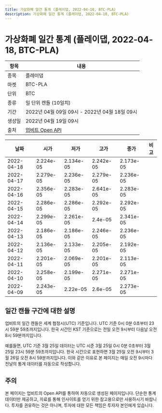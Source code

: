 ```yaml
---
title: 가상화폐 일간 통계 (플레이댑, 2022-04-18, BTC-PLA)
description: 가상화폐 일간 통계 (플레이댑, 2022-04-18, BTC-PLA)
---
```



가상화폐 일간 통계 (플레이댑, 2022-04-18, BTC-PLA)
===

|항목|내용|
|--|--|
|종목|플레이댑|
|마켓|BTC-PLA|
|단위|BTC|
|종류|일 단위 캔들 (10일치)|
|기간|2022년 04월 09일 09시 - 2022년 04월 18일 09시|
|생성일|2022년 04월 19일 09시|
|출처|[업비트 Open API](https://docs.upbit.com)|


|날짜|시가|저가|고가|종가|비고|
|--|--|--|--|--|--|
|2022-04-18|2.224e-05|2.134e-05|2.242e-05|2.173e-05|    |
|2022-04-17|2.279e-05|2.236e-05|2.279e-05|2.236e-05|    |
|2022-04-16|2.356e-05|2.283e-05|2.641e-05|2.283e-05|    |
|2022-04-15|2.286e-05|2.286e-05|2.292e-05|2.292e-05|    |
|2022-04-14|2.299e-05|2.261e-05|2.4e-05|2.341e-05|    |
|2022-04-13|2.186e-05|2.186e-05|2.246e-05|2.236e-05|    |
|2022-04-12|2.136e-05|2.133e-05|2.205e-05|2.192e-05|    |
|2022-04-11|2.201e-05|2.069e-05|2.201e-05|2.113e-05|    |
|2022-04-10|2.258e-05|2.199e-05|2.271e-05|2.271e-05|    |
|2022-04-09|2.243e-05|2.22e-05|2.6e-05|2.273e-05|    |


일간 캔들 구간에 대한 설명
---


업비트의 일간 캔들은 세계 협정시(UTC) 기준입니다. 
UTC 기준 0시 0분 0초부터 23시 59분 59초까지입니다. 
한국 시간인 KST 기준으로는 전일 오전 9시부터 다음날 오전 8시 59분까지입니다. 


예를들면, UTC 기준 3월 25일 데이터는 UTC 시준 3월 25일 0시 0분 0초부터 3월 25일 23시 59분 59초까지입니다. 
한국 시간으로 표현하면 3월 25일 오전 9시부터 3월 26일 오전 8시 59분까지입니다. 
이와 같은 이유로 본 페이지는 매일 오전 9시마다 전날의 통계 데이터를 자동으로 작성합니다. 


주의
---


본 페이지는 업비트의 Open API를 통하여 자동으로 생성된 페이지입니다. 
단순한 통계 데이터만 제공하고, 자료를 통해 인사이트를 얻기 위한 참고용으로만 사용하시기 바랍니다. 
투자를 권유하는 것은 아니며, 투자에 대한 모든 책임은 투자자 본인에게 있습니다. 
